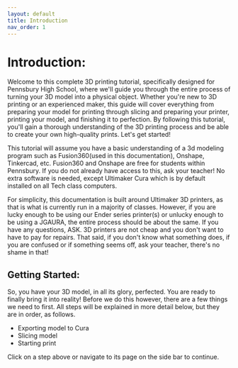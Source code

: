 ```yaml
---
layout: default
title: Introduction
nav_order: 1
---
```

# Introduction:
Welcome to this complete 3D printing tutorial, specifically designed for Pennsbury High School, where we'll guide you through the entire process of turning your 3D model into a physical object. Whether you're new to 3D printing or an experienced maker, this guide will cover everything from preparing your model for printing through slicing and preparing your printer, printing your model, and finishing it to perfection. By following this tutorial, you'll gain a thorough understanding of the 3D printing process and be able to create your own high-quality prints. Let's get started!


This tutorial will assume you have a basic understanding of a 3d modeling program such as Fusion360(used in this documentation), Onshape, Tinkercad, etc. Fusion360 and Onshape are free for students within Pennsbury. If you do not already have access to this, ask your teacher! No extra software is needed, except Ultimaker Cura which is by default installed on all Tech class computers. 

For simplicity, this documentation is built around Ultimaker 3D printers, as that is what is currently run in a majority of classes. However, if you are lucky enough to be using our Ender series printer(s) or unlucky enough to be using a JGAURA, the entire process should be about the same. If you have any questions, ASK. 3D printers are not cheap and you don't want to have to pay for repairs. That said, if you don't know what something does, if you are confused or if something seems off, ask your teacher, there's no shame in that!


## Getting Started: 

So, you have your 3D model, in all its glory, perfected. You are ready to finally bring it into reality! Before we do this however, there are a few things we need to first. All steps will be explained in more detail below, but they are in order, as follows. 
- Exporting model to Cura
- Slicing model
- Starting print

Click on a step above or navigate to its page on the side bar to continue.

